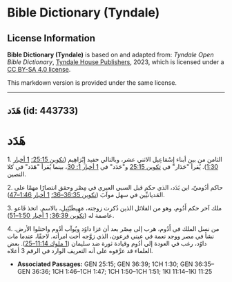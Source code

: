 # Bible Dictionary (Tyndale)

## License Information

**Bible Dictionary (Tyndale)** is based on and adapted from: _Tyndale Open Bible Dictionary_, [Tyndale House Publishers](https://tyndaleopenresources.com/), 2023, which is licensed under a [CC BY-SA 4.0 license](https://creativecommons.org/licenses/by-sa/4.0/legalcode.en).

This markdown version is provided under the same license.



--------------------------------

## هَدَد (id: 443733)

هَدَد
=====

1\. الثامن من بين أبناء إِسْمَاعِيل الاثني عشر، وبالتالي حفيد إِبْرَاهِيم ([تكوين 25:15؛](https://ref.ly/Gen25:15) [1 أخبار 1:30](https://ref.ly/1Chr1:30)). يُقرأ "حَدَار" في [تكوين 25:15](https://ref.ly/Gen25:15) و"حَدَد" في [1 أخبار 1: 30](https://ref.ly/1Chr1:30)، بينما يُقرأ "هَدَد" في كلا النصين.

2\. حاكم أدُوميّ، ابن بَدَد، الذي حكم قبل السبي العبري في مِصْر وحقق انتصارًا مهمًا على المَديانيِّين في سهل موآبَ ([تكوين 36:35–36؛](https://ref.ly/Gen36:35-Gen36:36) [1 أخبار 1:46–47](https://ref.ly/1Chr1:46-1Chr1:47)).

3\. ملك آخر حكم أَدُوم، وهو من القلائل الذين ذُكرت زوجته، مَهِيطَبْئِيل، بالاسم. اتخذ فَاعو عاصمة له ([تكوين 36:39؛](https://ref.ly/Gen36:39) [1 أخبار 1:50–51](https://ref.ly/1Chr1:50-1Chr1:51)).

4\. من نسل الملك في أَدُوم، هرب إلى مِصْر بعد أن غزا داوُد ويُوآب أدُوم واحتلوا الأرض. نشأ في مصر ووجد نعمة في عيني فرعون، الذي زوَّجه أخت امرأته. لاحقًا، عندما مات داوُد، رغب في العودة إلى أدُوم وقيادة ثورة ضد سليمان ([1 ملوك 11:14–25](https://ref.ly/1Kgs11:14-1Kgs11:25)). بعض العلماء قد عرَّفوه على أنه التعريف الوارد في الرقم 3 أعلاه.

* **Associated Passages:** GEN 25:15; GEN 36:39; 1CH 1:30; GEN 36:35–GEN 36:36; 1CH 1:46–1CH 1:47; 1CH 1:50–1CH 1:51; 1KI 11:14–1KI 11:25

